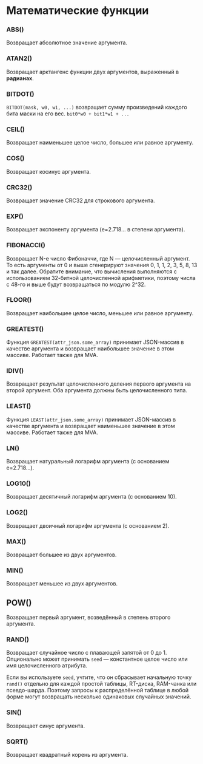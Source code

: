 # Математические функции

### ABS()
Возвращает абсолютное значение аргумента.

### ATAN2()
Возвращает арктангенс функции двух аргументов, выраженный в **радианах**.

### BITDOT()
`BITDOT(mask, w0, w1, ...)` возвращает сумму произведений каждого бита маски на его вес. `bit0*w0 + bit1*w1 + ...`

### CEIL()
Возвращает наименьшее целое число, большее или равное аргументу.

### COS()
Возвращает косинус аргумента.

### CRC32()
Возвращает значение CRC32 для строкового аргумента.

### EXP()
Возвращает экспоненту аргумента (e=2.718... в степени аргумента).

### FIBONACCI()
Возвращает N-е число Фибоначчи, где N — целочисленный аргумент. То есть аргументы от 0 и выше сгенерируют значения 0, 1, 1, 2, 3, 5, 8, 13 и так далее. Обратите внимание, что вычисления выполняются с использованием 32-битной целочисленной арифметики, поэтому числа с 48-го и выше будут возвращаться по модулю 2^32.

### FLOOR()
Возвращает наибольшее целое число, меньшее или равное аргументу.

### GREATEST()
Функция `GREATEST(attr_json.some_array)` принимает JSON-массив в качестве аргумента и возвращает наибольшее значение в этом массиве. Работает также для MVA.

### IDIV()
Возвращает результат целочисленного деления первого аргумента на второй аргумент. Оба аргумента должны быть целочисленного типа.

### LEAST()
Функция `LEAST(attr_json.some_array)` принимает JSON-массив в качестве аргумента и возвращает наименьшее значение в этом массиве. Работает также для MVA.

### LN()
Возвращает натуральный логарифм аргумента (с основанием e=2.718...).

### LOG10()
Возвращает десятичный логарифм аргумента (с основанием 10).

### LOG2()
Возвращает двоичный логарифм аргумента (с основанием 2).

### MAX()
Возвращает большее из двух аргументов.

### MIN()
Возвращает меньшее из двух аргументов.

## POW()
Возвращает первый аргумент, возведённый в степень второго аргумента.
### RAND()
Возвращает случайное число с плавающей запятой от 0 до 1. Опционально может принимать `seed` — константное целое число или имя целочисленного атрибута.

Если вы используете `seed`, учтите, что он сбрасывает начальную точку `rand()` отдельно для каждой простой таблицы, RT-диска, RAM-чанка или псевдо-шарда. Поэтому запросы к распределённой таблице в любой форме могут возвращать несколько одинаковых случайных значений.

### SIN()
Возвращает синус аргумента.

### SQRT()
Возвращает квадратный корень из аргумента.

<!-- proofread -->

